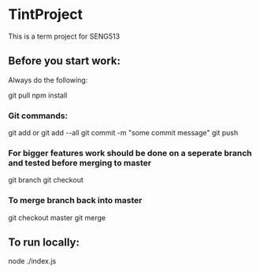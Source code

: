 # TintProject
This is a term project for SENG513

## Before you start work:
Always do the following:

git pull
npm install

### Git commands:
git add <filename> or git add --all
git commit -m "some commit message"
git push

### For bigger features work should be done on a seperate branch and tested before merging to master
git branch <newbranchname>
git checkout <newbranchname>

### To merge branch back into master
git checkout master
git merge <newbranchname>

## To run locally:
node ./index.js
